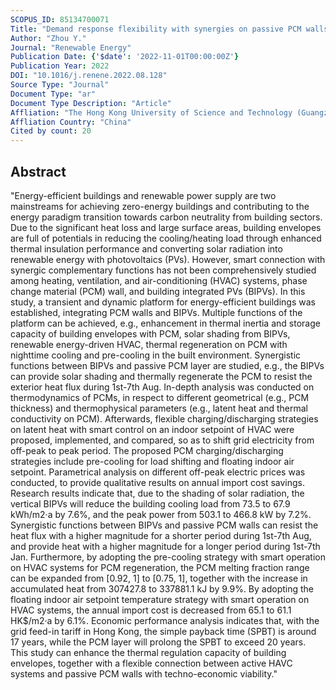 ```yaml
---
SCOPUS_ID: 85134700071
Title: "Demand response flexibility with synergies on passive PCM walls, BIPVs, and active air-conditioning system in a subtropical climate"
Author: "Zhou Y."
Journal: "Renewable Energy"
Publication Date: {'$date': '2022-11-01T00:00:00Z'}
Publication Year: 2022
DOI: "10.1016/j.renene.2022.08.128"
Source Type: "Journal"
Document Type: "ar"
Document Type Description: "Article"
Affliation: "The Hong Kong University of Science and Technology (Guangzhou)"
Affliation Country: "China"
Cited by count: 20
---
```


## Abstract
"Energy-efficient buildings and renewable power supply are two mainstreams for achieving zero-energy buildings and contributing to the energy paradigm transition towards carbon neutrality from building sectors. Due to the significant heat loss and large surface areas, building envelopes are full of potentials in reducing the cooling/heating load through enhanced thermal insulation performance and converting solar radiation into renewable energy with photovoltaics (PVs). However, smart connection with synergic complementary functions has not been comprehensively studied among heating, ventilation, and air-conditioning (HVAC) systems, phase change material (PCM) wall, and building integrated PVs (BIPVs). In this study, a transient and dynamic platform for energy-efficient buildings was established, integrating PCM walls and BIPVs. Multiple functions of the platform can be achieved, e.g., enhancement in thermal inertia and storage capacity of building envelopes with PCM, solar shading from BIPVs, renewable energy-driven HVAC, thermal regeneration on PCM with nighttime cooling and pre-cooling in the built environment. Synergistic functions between BIPVs and passive PCM layer are studied, e.g., the BIPVs can provide solar shading and thermally regenerate the PCM to resist the exterior heat flux during 1st-7th Aug. In-depth analysis was conducted on thermodynamics of PCMs, in respect to different geometrical (e.g., PCM thickness) and thermophysical parameters (e.g., latent heat and thermal conductivity on PCM). Afterwards, flexible charging/discharging strategies on latent heat with smart control on an indoor setpoint of HVAC were proposed, implemented, and compared, so as to shift grid electricity from off-peak to peak period. The proposed PCM charging/discharging strategies include pre-cooling for load shifting and floating indoor air setpoint. Parametrical analysis on different off-peak electric prices was conducted, to provide qualitative results on annual import cost savings. Research results indicate that, due to the shading of solar radiation, the vertical BIPVs will reduce the building cooling load from 73.5 to 67.9 kWh/m2·a by 7.6%, and the peak power from 503.1 to 466.8 kW by 7.2%. Synergistic functions between BIPVs and passive PCM walls can resist the heat flux with a higher magnitude for a shorter period during 1st-7th Aug, and provide heat with a higher magnitude for a longer period during 1st-7th Jan. Furthermore, by adopting the pre-cooling strategy with smart operation on HVAC systems for PCM regeneration, the PCM melting fraction range can be expanded from [0.92, 1] to [0.75, 1], together with the increase in accumulated heat from 307427.8 to 337881.1 kJ by 9.9%. By adopting the floating indoor air setpoint temperature strategy with smart operation on HVAC systems, the annual import cost is decreased from 65.1 to 61.1 HK$/m2·a by 6.1%. Economic performance analysis indicates that, with the grid feed-in tariff in Hong Kong, the simple payback time (SPBT) is around 17 years, while the PCM layer will prolong the SPBT to exceed 20 years. This study can enhance the thermal regulation capacity of building envelopes, together with a flexible connection between active HAVC systems and passive PCM walls with techno-economic viability."
